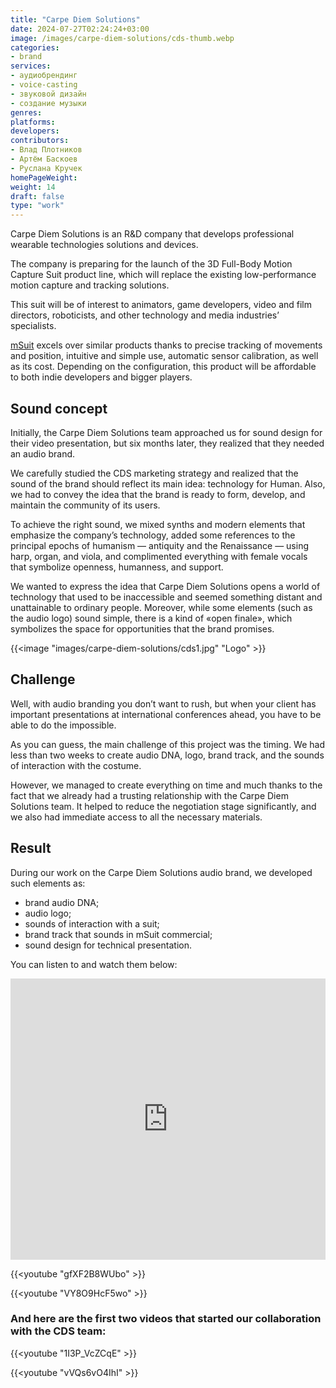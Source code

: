 ```yaml
---
title: "Carpe Diem Solutions"
date: 2024-07-27T02:24:24+03:00
image: /images/carpe-diem-solutions/cds-thumb.webp
categories:
- brand
services:
- аудиобрендинг
- voice-casting
- звуковой дизайн
- создание музыки
genres:
platforms:
developers:
contributors:
- Влад Плотников
- Артём Баскоев
- Руслана Кручек
homePageWeight:
weight: 14
draft: false
type: "work"
---
```


Carpe Diem Solutions is an R&D company that develops professional wearable technologies solutions and devices.

The company is preparing for the launch of the 3D Full-Body Motion Capture Suit product line, which will replace the existing low-performance motion capture and tracking solutions.

This suit will be of interest to animators, game developers, video and film directors, roboticists, and other technology and media industries’ specialists. 

[mSuit](https://msuit.one/) excels over similar products thanks to precise tracking of movements and position, intuitive and simple use, automatic sensor calibration, as well as its cost. Depending on the configuration, this product will be affordable to both indie developers and bigger players.

## Sound concept

Initially, the Carpe Diem Solutions team approached us for sound design for their video presentation, but six months later, they realized that they needed an audio brand.

We carefully studied the CDS marketing strategy and realized that the sound of the brand should reflect its main idea: technology for Human. Also, we had to convey the idea that the brand is ready to form, develop, and maintain the community of its users.

To achieve the right sound, we mixed synths and modern elements that emphasize the company’s technology, added some references to the principal epochs of humanism — antiquity and the Renaissance — using harp, organ, and viola, and complimented everything with female vocals that symbolize openness, humanness, and support.

We wanted to express the idea that Carpe Diem Solutions opens a world of technology that used to be inaccessible and seemed something distant and unattainable to ordinary people. Moreover, while some elements (such as the audio logo) sound simple, there is a kind of «open finale», which symbolizes the space for opportunities that the brand promises.

{{<image "images/carpe-diem-solutions/cds1.jpg" "Logo"  >}}

## Challenge

Well, with audio branding you don’t want to rush, but when your client has important presentations at international conferences ahead, you have to be able to do the impossible.

As you can guess, the main challenge of this project was the timing. We had less than two weeks to create audio DNA, logo, brand track, and the sounds of interaction with the costume.

However, we managed to create everything on time and much thanks to the fact that we already had a trusting relationship with the Carpe Diem Solutions team. It helped to reduce the negotiation stage significantly, and we also had immediate access to all the necessary materials.

## Result

During our work on the Carpe Diem Solutions audio brand, we developed such elements as:

- brand audio DNA;
- audio logo;
- sounds of interaction with a suit;
- brand track that sounds in mSuit commercial;
- sound design for technical presentation.

You can listen to and watch them below:

<iframe loading="lazy" width="100%" height="450" scrolling="no" frameborder="no" allow="autoplay" src="https://w.soundcloud.com/player/?url=https%3A//api.soundcloud.com/playlists/938814724&amp;color=%23f23b0d&amp;auto_play=false&amp;hide_related=false&amp;show_comments=true&amp;show_user=true&amp;show_reposts=false&amp;show_teaser=true"></iframe>

{{<youtube "gfXF2B8WUbo" >}}

{{<youtube "VY8O9HcF5wo" >}}

### And here are the first two videos that started our collaboration with the CDS team:

{{<youtube "1I3P_VcZCqE" >}}

{{<youtube "vVQs6vO4IhI" >}}
